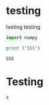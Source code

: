 
# testing

tseting testing



```python
import numpy
```


```python
print ("555")
```

    555


# Testing


```python
s
```
